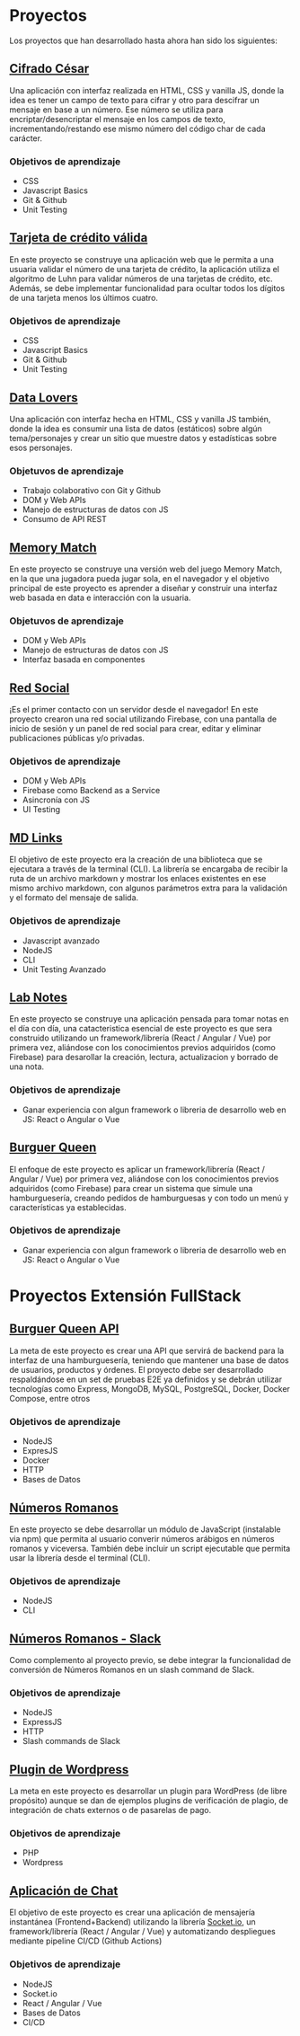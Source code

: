 # Proyectos

Los proyectos que han desarrollado hasta ahora han sido los siguientes:

## [Cifrado César](https://github.com/Laboratoria/bootcamp/tree/main/projects/01-cipher/)

Una aplicación con interfaz realizada en HTML, CSS y vanilla JS, donde la idea
es tener un campo de texto para cifrar y otro para descifrar un mensaje en base
a un número. Ese número se utiliza para encriptar/desencriptar el mensaje en los
 campos de texto, incrementando/restando ese mismo número del código char de
 cada carácter.

### Objetivos de aprendizaje

- CSS
- Javascript Basics
- Git & Github
- Unit Testing

## [Tarjeta de crédito válida](https://github.com/Laboratoria/bootcamp/tree/main/projects/01-card-validation/)

En este proyecto se construye una aplicación web que le permita a una usuaria
validar el número de una tarjeta de crédito, la aplicación utiliza el algoritmo
de Luhn para validar números de una tarjetas de crédito, etc.
Además, se debe implementar funcionalidad para ocultar todos los dígitos de una
tarjeta menos los últimos cuatro.

### Objetivos de aprendizaje

- CSS
- Javascript Basics
- Git & Github
- Unit Testing

## [Data Lovers](https://github.com/Laboratoria/bootcamp/tree/main/projects/02-data-lovers/)

Una aplicación con interfaz hecha en HTML, CSS y vanilla JS también, donde la
idea es consumir una lista de datos (estáticos) sobre algún tema/personajes y
crear un sitio que muestre datos y estadísticas sobre esos personajes.

### Objetuvos de aprendizaje

- Trabajo colaborativo con Git y Github
- DOM y Web APIs
- Manejo de estructuras de datos con JS
- Consumo de API REST

## [Memory Match](https://github.com/Laboratoria/bootcamp/tree/main/projects/02-memory-match/)

En este proyecto se construye una versión web del juego Memory Match,
en la que una jugadora pueda jugar sola, en el navegador y el objetivo
principal de este proyecto es aprender a diseñar y construir una interfaz
web basada en data e interacción con la usuaria.

### Objetuvos de aprendizaje

- DOM y Web APIs
- Manejo de estructuras de datos con JS
- Interfaz basada en componentes

## [Red Social](https://github.com/Laboratoria/bootcamp/tree/main/projects/03-social-network/)

¡Es el primer contacto con un servidor desde el navegador! En este proyecto
crearon una red social utilizando Firebase, con una pantalla de inicio de sesión
 y un panel de red social para crear, editar y eliminar publicaciones públicas
 y/o privadas.

### Objetivos de aprendizaje

- DOM y Web APIs
- Firebase como Backend as a Service
- Asincronía con JS
- UI Testing

## [MD Links](https://github.com/Laboratoria/bootcamp/tree/main/projects/04-md-links/)

El objetivo de este proyecto era la creación de una biblioteca que se ejecutara
a través de la terminal (CLI). La librería se encargaba de recibir la ruta de
un archivo markdown y mostrar los enlaces existentes en ese mismo archivo
markdown, con algunos parámetros extra para la validación y el formato del
mensaje de salida.

### Objetivos de aprendizaje

- Javascript avanzado
- NodeJS
- CLI
- Unit Testing Avanzado

## [Lab Notes](https://github.com/Laboratoria/CDMX011-lab-notes/)

En este proyecto se construye una aplicación pensada para tomar notas en el
día con día, una catacteristica esencial de este proyecto es que sera construido
utilizando un framework/librería (React / Angular / Vue) por primera vez,
aliándose con los conocimientos previos adquiridos (como Firebase) para
desarollar la creación, lectura, actualizacion y borrado de una nota.

### Objetivos de aprendizaje

- Ganar experiencia con algun framework o libreria de desarrollo web
  en JS: React o Angular o Vue

## [Burguer Queen](https://github.com/Laboratoria/bootcamp/tree/main/projects/04-burger-queen/)

El enfoque de este proyecto es aplicar un framework/librería
(React / Angular / Vue) por primera vez, aliándose con los conocimientos previos
adquiridos (como Firebase) para crear un sistema que simule una hamburguesería,
creando pedidos de hamburguesas y con todo un menú y características ya
establecidas.

### Objetivos de aprendizaje

- Ganar experiencia con algun framework o libreria de desarrollo web
  en JS: React o Angular o Vue

# Proyectos Extensión FullStack

## [Burguer Queen API](https://github.com/Laboratoria/bootcamp/tree/main/projects/04-burger-queen-api)

La meta de este proyecto es crear una API que servirá de backend para la 
interfaz de una hamburguesería, teniendo que mantener una base de datos de usuarios,
productos y órdenes. El proyecto debe ser desarrollado respaldándose en un set de
pruebas E2E ya definidos y se debrán utilizar tecnologías como Express, MongoDB,
MySQL, PostgreSQL, Docker, Docker Compose, entre otros

### Objetivos de aprendizaje

- NodeJS
- ExpresJS
- Docker
- HTTP
- Bases de Datos

## [Números Romanos](https://github.com/Laboratoria/bootcamp/tree/main/projects/05-roman-numerals)

En este proyecto se debe desarrollar un módulo de JavaScript (instalable via npm) que
permita al usuario converir números arábigos en números romanos y viceversa. También 
debe incluir un script ejecutable que permita usar la librería desde el terminal (CLI).

### Objetivos de aprendizaje

- NodeJS
- CLI

## [Números Romanos - Slack](https://github.com/Laboratoria/bootcamp/tree/main/projects/05-roman-numerals)

Como complemento al proyecto previo, se debe integrar la funcionalidad de conversión de
Números Romanos en un slash command de Slack.

### Objetivos de aprendizaje

- NodeJS
- ExpressJS
- HTTP
- Slash commands de Slack

## [Plugin de Wordpress](https://github.com/Laboratoria/bootcamp/tree/main/projects/05-wordpress-plugin)

La meta en este proyecto es desarrollar un plugin para WordPress (de libre propósito) aunque
se dan de ejemplos plugins de verificación de plagio, de integración de chats externos o
de pasarelas de pago.

### Objetivos de aprendizaje

- PHP
- Wordpress

## [Aplicación de Chat](https://github.com/Laboratoria/bootcamp/tree/main/projects/05-chat-app)

El objetivo de este proyecto es crear una aplicación de mensajería instantánea (Frontend+Backend)
utilizando la librería [Socket.io](https://socket.io/), un framework/librería
(React / Angular / Vue) y automatizando despliegues mediante
pipeline CI/CD (Github Actions)

### Objetivos de aprendizaje

- NodeJS
- Socket.io
- React / Angular / Vue
- Bases de Datos
- CI/CD